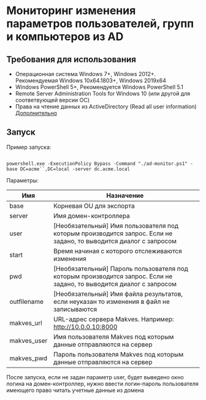 # Мониторинг изменения параметров пользователей, групп и компьютеров из AD

## Требования для использования

+ Операционная система Windows 7+, Windows 2012+. Рекомендуемая Windows 10x64.1803+, Windows 2019x64
+ Windows PowerShell 5+, Рекомендуется Windows PowerShell 5.1
+ Remote Server Administration Tools for Windows 10 (или другой для соответвующей версии ОС)
+ Права на чтение данных из ActiveDirectory (Read all user information) [Дополнительно](https://social.technet.microsoft.com/Forums/en-US/c8b5886a-f0f1-4e20-b083-d36521d4dec6/delegation-to-read-all-users-properties-in-the-domain?forum=winserverDS)

## Запуск

Пример запуска:

```

powershell.exe -ExecutionPolicy Bypass -Command "./ad-monitor.ps1" -base DC=acme``,DC=local -server dc.acme.local

```

Параметры:

| Имя         | Назначение                                      |
|-------------|-------------------------------------------------|
| base        | Корневая OU для экспорта                        |
| server      | Имя домен-контроллера                           |
| user             | [Необязательный] Имя пользователя под которым производится запрос. Если не задано, то выводится диалог с запросом |
| start| Время начиная с которого отслеживаются изменения |
| pwd              | [Необязательный] Пароль пользователя под которым производится запрос. Если не задано, то выводится диалог с запросом |
| outfilename | [Необязательный] Имя файла результатов, если неуказан то изменения в файл не записываются                           |
| makves_url      | URL-адрес сервера Makves. Например: http://10.0.0.10:8000                         |
| makves_user  | Имя пользователя Makves под которым данные отправляются на сервер |
| makves_pwd              | Пароль пользователя Makves под которым данные отправляются на сервер|

После запуска, если не задан параметр user, будет выведено окно логина на домен-контроллер, нужно ввести логин-пароль пользователя имеющего право читать учетные данные из домена
